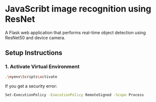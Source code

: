 # JavaScribt image recognition using ResNet

A Flask web application that performs real-time object detection using ResNet50 and device camera.

## Setup Instructions

### 1. Activate Virtual Environment

```bash
.\myenv\Scripts\activate
```
If you get a security error:
```bash
Set-ExecutionPolicy -ExecutionPolicy RemoteSigned -Scope Process
```
